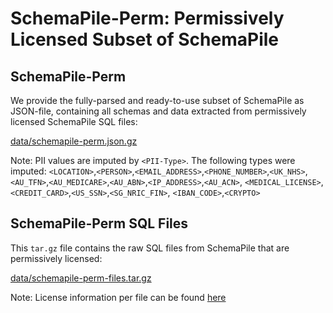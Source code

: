 # SchemaPile-Perm: Permissively Licensed Subset of SchemaPile

## SchemaPile-Perm
We provide the fully-parsed and ready-to-use subset of SchemaPile
as JSON-file, containing all schemas and data extracted from permissively 
licensed SchemaPile SQL files:

[data/schemapile-perm.json.gz](data/schemapile-perm.json.gz)

Note: PII values are imputed by `<PII-Type>`.
The following types were imputed:
`<LOCATION>`,`<PERSON>`,`<EMAIL_ADDRESS>`,`<PHONE_NUMBER>`,`<UK_NHS>`,
`<AU_TFN>`,`<AU_MEDICARE>`,`<AU_ABN>`,`<IP_ADDRESS>`,`<AU_ACN>`,
`<MEDICAL_LICENSE>`,`<CREDIT_CARD>`,`<US_SSN>`,`<SG_NRIC_FIN>`,
`<IBAN_CODE>`,`<CRYPTO>`

## SchemaPile-Perm SQL Files
This `tar.gz` file contains the raw SQL files from SchemaPile that are
permissively licensed:

[data/schemapile-perm-files.tar.gz](data/schemapile-perm-files.tar.gz)

Note: License information per file can be found [here](sqlfiles-and-licenses.md)
